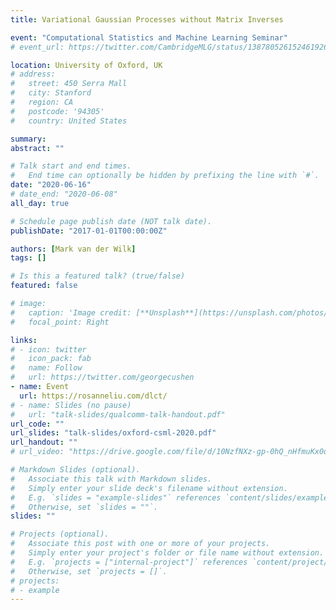 ```yaml
---
title: Variational Gaussian Processes without Matrix Inverses

event: "Computational Statistics and Machine Learning Seminar"
# event_url: https://twitter.com/CambridgeMLG/status/1387805261524619265

location: University of Oxford, UK
# address:
#   street: 450 Serra Mall
#   city: Stanford
#   region: CA
#   postcode: '94305'
#   country: United States

summary: 
abstract: ""

# Talk start and end times.
#   End time can optionally be hidden by prefixing the line with `#`.
date: "2020-06-16"
# date_end: "2020-06-08"
all_day: true

# Schedule page publish date (NOT talk date).
publishDate: "2017-01-01T00:00:00Z"

authors: [Mark van der Wilk]
tags: []

# Is this a featured talk? (true/false)
featured: false

# image:
#   caption: 'Image credit: [**Unsplash**](https://unsplash.com/photos/bzdhc5b3Bxs)'
#   focal_point: Right

links:
# - icon: twitter
#   icon_pack: fab
#   name: Follow
#   url: https://twitter.com/georgecushen
- name: Event
  url: https://rosanneliu.com/dlct/
# - name: Slides (no pause)
#   url: "talk-slides/qualcomm-talk-handout.pdf"
url_code: ""
url_slides: "talk-slides/oxford-csml-2020.pdf"
url_handout: ""
# url_video: "https://drive.google.com/file/d/10NzfNXz-gp-0hQ_nHfmuKx0qA_t1I83A/view?usp=sharing"

# Markdown Slides (optional).
#   Associate this talk with Markdown slides.
#   Simply enter your slide deck's filename without extension.
#   E.g. `slides = "example-slides"` references `content/slides/example-slides.md`.
#   Otherwise, set `slides = ""`.
slides: ""

# Projects (optional).
#   Associate this post with one or more of your projects.
#   Simply enter your project's folder or file name without extension.
#   E.g. `projects = ["internal-project"]` references `content/project/deep-learning/index.md`.
#   Otherwise, set `projects = []`.
# projects:
# - example
---
```


